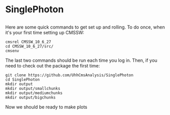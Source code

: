 # SinglePhoton

##
Here are some quick commands to get set up and rolling. To do once,
when it's your first time setting up CMSSW:
```
cmsrel CMSSW_10_6_27
cd CMSSW_10_6_27/src/
cmsenv
```

The last two commands should be run each time you log in. Then, if you need to check out the package the first time:
```
git clone https://github.com/UhhCmsAnalysis/SinglePhoton
cd SinglePhoton
mkdir output
mkdir output/smallchunks
mkdir output/mediumchunks
mkdir output/bigchunks
```

Now we should be ready to make plots
